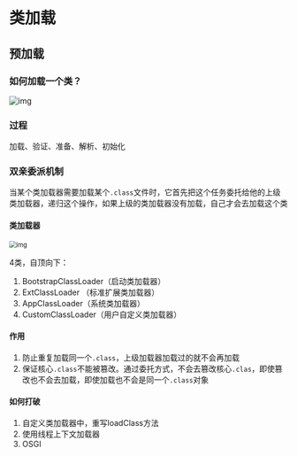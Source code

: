 # 类加载

## 预加载

### 如何加载一个类？

![img](https://img-blog.csdnimg.cn/20200228112038257.png)

### 过程

加载、验证、准备、解析、初始化

### 双亲委派机制

当某个类加载器需要加载某个`.class`文件时，它首先把这个任务委托给他的上级类加载器，递归这个操作，如果上级的类加载器没有加载，自己才会去加载这个类

#### 类加载器

<img src="https://upload-images.jianshu.io/upload_images/7634245-7b7882e1f4ea5d7d.png?imageMogr2/auto-orient/strip|imageView2/2/w/1200/format/webp" alt="img" style="zoom: 80%;" />

4类，自顶向下：

1. BootstrapClassLoader（启动类加载器）
2. ExtClassLoader （标准扩展类加载器）
3. AppClassLoader（系统类加载器）
4. CustomClassLoader（用户自定义类加载器）

#### 作用

1. 防止重复加载同一个`.class`，上级加载器加载过的就不会再加载
2. 保证核心`.class`不能被篡改。通过委托方式，不会去篡改核心`.clas`，即使篡改也不会去加载，即使加载也不会是同一个`.class`对象

#### 如何打破

1. 自定义类加载器中，重写loadClass方法
2. 使用线程上下文加载器
3. OSGI